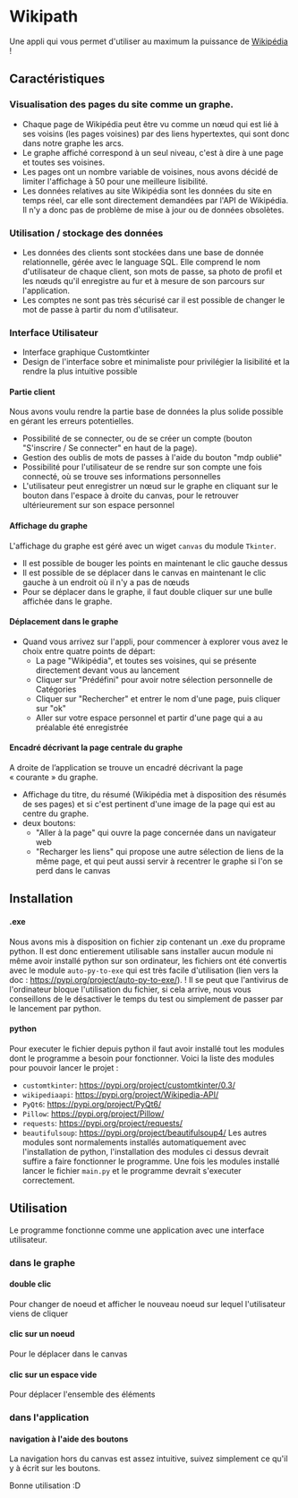 # Wikipath

Une appli qui vous permet d'utiliser au maximum la puissance de [Wikipédia](https://fr.wikipedia.org/wiki/Wikip%C3%A9dia:Accueil_principal) !

## Caractéristiques

### Visualisation des pages du site comme un graphe.

- Chaque page de Wikipédia peut être vu comme un nœud qui est lié à ses voisins (les pages voisines) par des liens hypertextes, qui sont donc dans notre graphe les arcs.
- Le graphe affiché correspond à un seul niveau, c'est à dire à une page et toutes ses voisines.
- Les pages ont un nombre variable de voisines, nous avons décidé de limiter l'affichage à 50 pour une meilleure lisibilité.
- Les données relatives au site Wikipédia sont les données du site en temps réel, car elle sont directement demandées par l'API de Wikipédia. Il n'y a donc pas de problème de mise à jour ou de données obsolètes.

### Utilisation / stockage des données

- Les données des clients sont stockées dans une base de donnée relationnelle, gérée avec le language SQL. Elle comprend le nom d'utilisateur de chaque client, son mots de passe, sa photo de profil et les nœuds qu'il enregistre au fur et à mesure de son parcours sur l'application.
- Les comptes ne sont pas très sécurisé car il est possible de changer le mot de passe à partir du nom d'utilisateur.

 ### Interface Utilisateur

- Interface graphique Customtkinter
- Design de l'interface sobre et minimaliste pour privilégier la lisibilité et la rendre la plus intuitive possible

#### Partie client

Nous avons voulu rendre la partie base de données la plus solide possible en gérant les erreurs potentielles.
- Possibilité de se connecter, ou de se créer un compte (bouton "S'inscrire / Se connecter" en haut de la page).
- Gestion des oublis de mots de passes à l'aide du bouton "mdp oublié"
- Possibilité pour l'utilisateur de se rendre sur son compte une fois connecté, où se trouve ses informations personnelles 
- L'utilisateur peut enregistrer un nœud sur le graphe en cliquant sur le bouton dans l'espace à droite du canvas, pour le retrouver ultérieurement sur son espace personnel

#### Affichage du graphe

L'affichage du graphe est géré avec un wiget `canvas` du module `Tkinter`.
- Il est possible de bouger les points en maintenant le clic gauche dessus
- Il est possible de se déplacer dans le canvas en maintenant le clic gauche à un endroit où il n'y a pas de nœuds
- Pour se déplacer dans le graphe, il faut double cliquer sur une bulle affichée dans le graphe.

#### Déplacement dans le graphe

- Quand vous arrivez sur l'appli, pour commencer à explorer vous avez le choix entre quatre points de départ: 
  - La page "Wikipédia", et toutes ses voisines, qui se présente directement devant vous au lancement
  - Cliquer sur "Prédéfini" pour avoir notre sélection personnelle de Catégories
  - Cliquer sur "Rechercher" et entrer le nom d'une page, puis cliquer sur "ok"
  - Aller sur votre espace personnel et partir d'une page qui a au préalable été enregistrée
 
#### Encadré décrivant la page centrale du graphe

A droite de l’application se trouve un encadré décrivant la page « courante » du graphe.
- Affichage du titre, du résumé (Wikipédia met à disposition des résumés de ses pages) et si c'est pertinent d'une image de la page qui est au centre du graphe.
- deux boutons:
  - "Aller à la page" qui ouvre la page concernée dans un navigateur web
  - "Recharger les liens" qui propose une autre sélection de liens de la même page, et qui peut aussi servir à recentrer le graphe si l'on se perd dans le canvas 

 
## Installation

#### .exe
Nous avons mis à disposition on fichier zip contenant un .exe du proprame python. Il est donc entierement utilisable sans installer aucun module ni même avoir installé python sur son ordinateur, les fichiers ont été convertis avec le module `auto-py-to-exe` qui est très facile d'utilisation (lien vers la doc : https://pypi.org/project/auto-py-to-exe/). ! Il se peut que l'antivirus de l'ordinateur bloque l'utilisation du fichier, si cela arrive, nous vous conseillons de le désactiver le temps du test ou simplement de passer par le lancement par python.
#### python
Pour executer le fichier depuis python il faut avoir installé tout les modules dont le programme a besoin pour fonctionner.
Voici la liste des modules pour pouvoir lancer le projet : 
  - `customtkinter`: https://pypi.org/project/customtkinter/0.3/
  - `wikipediaapi`: https://pypi.org/project/Wikipedia-API/
  - `PyQt6`: https://pypi.org/project/PyQt6/
  - `Pillow`: https://pypi.org/project/Pillow/
  - `requests`: https://pypi.org/project/requests/
  - `beautifulsoup`: https://pypi.org/project/beautifulsoup4/
Les autres modules sont normalements installés automatiquement avec l'installation de python, l'installation des modules ci dessus devrait suffire a faire fonctionner le programme.
Une fois les modules installé lancer le fichier `main.py` et le programme devrait s'executer correctement.
  
## Utilisation
Le programme fonctionne comme une application avec une interface utilisateur.

### dans le graphe
#### double clic 
Pour changer de noeud et afficher le nouveau noeud sur lequel l'utilisateur viens de cliquer
#### clic sur un noeud
Pour le déplacer dans le canvas
#### clic sur un espace vide
Pour déplacer l'ensemble des éléments

### dans l'application
#### navigation à l'aide des boutons
La navigation hors du canvas est assez intuitive, suivez simplement ce qu'il y à écrit sur les boutons.

Bonne utilisation :D